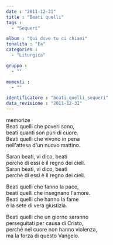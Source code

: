 ```yaml
---
date : "2011-12-31"
title : "Beati quelli"
tags : 
  - "Sequeri"

album : "Qui dove tu ci chiami"
tonalita : "Fa"
categories : 
  - "Liturgica"

gruppo : 
  - ""

momenti : 
  - ""

identificatore : "beati_quelli_sequeri"
data_revisione : "2011-12-31"
---
```

  
  
  
  
  
  
  
  
  
memorize  
Beati quelli che poveri sono,   
beati quanti son puri di cuore.   
Beati quelli che vivono in pena   
nell'attesa d'un nuovo mattino.  
  
  
Saran beati, vi dico, beati  
perché di essi è il regno dei cieli.  
Saran beati, vi dico, beati  
perché di essi è il regno dei cieli.  
  
  
  
Beati quelli che fanno la pace,   
beati quelli che insegnano l'amore.   
Beati quelli che hanno la fame   
e la sete di vera giustizia.  
  
  
  
Beati quelli che un giorno saranno   
perseguitati per causa di Cristo,   
perché nel cuore non hanno violenza,   
ma la forza di questo Vangelo.  
  
  
  
